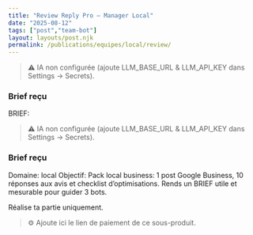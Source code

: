 ```yaml
---
title: "Review Reply Pro — Manager Local"
date: "2025-08-12"
tags: ["post","team-bot"]
layout: layouts/post.njk
permalink: /publications/equipes/local/review/
---
```

> ⚠️ IA non configurée (ajoute LLM_BASE_URL & LLM_API_KEY dans Settings → Secrets).

### Brief reçu
BRIEF:
> ⚠️ IA non configurée (ajoute LLM_BASE_URL & LLM_API_KEY dans Settings → Secrets).

### Brief reçu
Domaine: local
Objectif: Pack local business: 1 post Google Business, 10 réponses aux avis et checklist d’optimisations.
Rends un BRIEF utile et mesurable pour guider 3 bots.

Réalise ta partie uniquement.

> ⚙️ Ajoute ici le lien de paiement de ce sous-produit.
